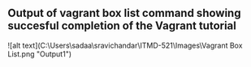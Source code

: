 ## Output of vagrant box list command showing succesful completion of the Vagrant tutorial
![alt text](C:\Users\sadaa\sravichandar\ITMD-521\Images\Vagrant Box List.png "Output1")
